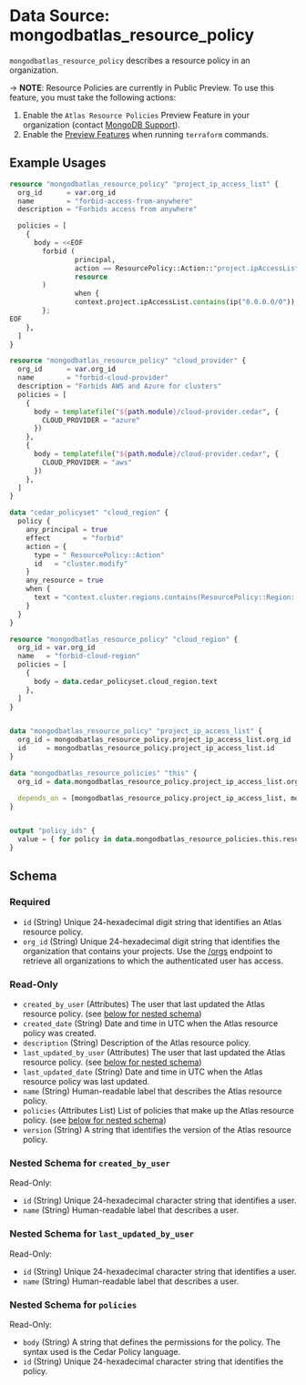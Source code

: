 # Data Source: mongodbatlas_resource_policy

`mongodbatlas_resource_policy` describes a resource policy in an organization.

-> **NOTE**: Resource Policies are currently in Public Preview. To use this feature, you must take the following actions:
1. Enable the `Atlas Resource Policies` Preview Feature in your organization (contact [MongoDB Support](https://www.mongodb.com/services/support)).
2. Enable the [Preview Features](https://github.com/mongodb/terraform-provider-mongodbatlas?tab=readme-ov-file#preview-features) when running `terraform` commands.

## Example Usages
```terraform
resource "mongodbatlas_resource_policy" "project_ip_access_list" {
  org_id      = var.org_id
  name        = "forbid-access-from-anywhere"
  description = "Forbids access from anywhere"

  policies = [
    {
      body = <<EOF
        forbid (
                principal,
                action == ResourcePolicy::Action::"project.ipAccessList.modify",
                resource
        )
                when {
                context.project.ipAccessList.contains(ip("0.0.0.0/0"))
        };
EOF
    },
  ]
}

resource "mongodbatlas_resource_policy" "cloud_provider" {
  org_id      = var.org_id
  name        = "forbid-cloud-provider"
  description = "Forbids AWS and Azure for clusters"
  policies = [
    {
      body = templatefile("${path.module}/cloud-provider.cedar", {
        CLOUD_PROVIDER = "azure"
      })
    },
    {
      body = templatefile("${path.module}/cloud-provider.cedar", {
        CLOUD_PROVIDER = "aws"
      })
    },
  ]
}

data "cedar_policyset" "cloud_region" {
  policy {
    any_principal = true
    effect        = "forbid"
    action = {
      type = " ResourcePolicy::Action"
      id   = "cluster.modify"
    }
    any_resource = true
    when {
      text = "context.cluster.regions.contains(ResourcePolicy::Region::\"gcp:us-east1\")"
    }
  }
}

resource "mongodbatlas_resource_policy" "cloud_region" {
  org_id = var.org_id
  name   = "forbid-cloud-region"
  policies = [
    {
      body = data.cedar_policyset.cloud_region.text
    },
  ]
}


data "mongodbatlas_resource_policy" "project_ip_access_list" {
  org_id = mongodbatlas_resource_policy.project_ip_access_list.org_id
  id     = mongodbatlas_resource_policy.project_ip_access_list.id
}

data "mongodbatlas_resource_policies" "this" {
  org_id = data.mongodbatlas_resource_policy.project_ip_access_list.org_id

  depends_on = [mongodbatlas_resource_policy.project_ip_access_list, mongodbatlas_resource_policy.cloud_provider, mongodbatlas_resource_policy.cloud_region]
}


output "policy_ids" {
  value = { for policy in data.mongodbatlas_resource_policies.this.results : policy.name => policy.id }
}
```

<!-- schema generated by tfplugindocs -->
## Schema

### Required

- `id` (String) Unique 24-hexadecimal digit string that identifies an Atlas resource policy.
- `org_id` (String) Unique 24-hexadecimal digit string that identifies the organization that contains your projects. Use the [/orgs](#tag/Organizations/operation/listOrganizations) endpoint to retrieve all organizations to which the authenticated user has access.

### Read-Only

- `created_by_user` (Attributes) The user that last updated the Atlas resource policy. (see [below for nested schema](#nestedatt--created_by_user))
- `created_date` (String) Date and time in UTC when the Atlas resource policy was created.
- `description` (String) Description of the Atlas resource policy.
- `last_updated_by_user` (Attributes) The user that last updated the Atlas resource policy. (see [below for nested schema](#nestedatt--last_updated_by_user))
- `last_updated_date` (String) Date and time in UTC when the Atlas resource policy was last updated.
- `name` (String) Human-readable label that describes the Atlas resource policy.
- `policies` (Attributes List) List of policies that make up the Atlas resource policy. (see [below for nested schema](#nestedatt--policies))
- `version` (String) A string that identifies the version of the Atlas resource policy.

<a id="nestedatt--created_by_user"></a>
### Nested Schema for `created_by_user`

Read-Only:

- `id` (String) Unique 24-hexadecimal character string that identifies a user.
- `name` (String) Human-readable label that describes a user.


<a id="nestedatt--last_updated_by_user"></a>
### Nested Schema for `last_updated_by_user`

Read-Only:

- `id` (String) Unique 24-hexadecimal character string that identifies a user.
- `name` (String) Human-readable label that describes a user.


<a id="nestedatt--policies"></a>
### Nested Schema for `policies`

Read-Only:

- `body` (String) A string that defines the permissions for the policy. The syntax used is the Cedar Policy language.
- `id` (String) Unique 24-hexadecimal character string that identifies the policy.

